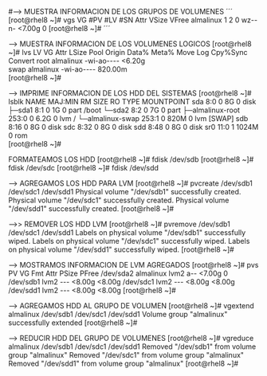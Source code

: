 #--> MUESTRA INFORMACION DE LOS GRUPOS DE VOLUMENES
´´´
[root@rhel8 ~]# vgs
  VG        #PV #LV #SN Attr   VSize  VFree
  almalinux   1   2   0 wz--n- <7.00g    0 
[root@rhel8 ~]#
´´´

--> MUESTRA INFORMACION DE LOS VOLUMENES LOGICOS
[root@rhel8 ~]# lvs
  LV   VG        Attr       LSize   Pool Origin Data%  Meta%  Move Log Cpy%Sync Convert
  root almalinux -wi-ao----  <6.20g                                                    
  swap almalinux -wi-ao---- 820.00m                                                    
[root@rhel8 ~]#

--> IMPRIME INFORMACION DE LOS HDD DEL SISTEMAS
[root@rhel8 ~]# lsblk
NAME               MAJ:MIN RM  SIZE RO TYPE MOUNTPOINT
sda                  8:0    0    8G  0 disk 
├─sda1               8:1    0    1G  0 part /boot
└─sda2               8:2    0    7G  0 part 
  ├─almalinux-root 253:0    0  6.2G  0 lvm  /
  └─almalinux-swap 253:1    0  820M  0 lvm  [SWAP]
sdb                  8:16   0    8G  0 disk 
sdc                  8:32   0    8G  0 disk 
sdd                  8:48   0    8G  0 disk 
sr0                 11:0    1 1024M  0 rom  
[root@rhel8 ~]# 


FORMATEAMOS LOS HDD
[root@rhel8 ~]# fdisk /dev/sdb
[root@rhel8 ~]# fdisk /dev/sdc
[root@rhel8 ~]# fdisk /dev/sdd

--> AGREGAMOS LOS HDD PARA LVM
[root@rhel8 ~]# pvcreate /dev/sdb1 /dev/sdc1 /dev/sdd1
  Physical volume "/dev/sdb1" successfully created.
  Physical volume "/dev/sdc1" successfully created.
  Physical volume "/dev/sdd1" successfully created.
[root@rhel8 ~]# 

-->> REMOVER LOS HDD LVM
[root@rhel8 ~]# pvremove /dev/sdb1 /dev/sdc1 /dev/sdd1
  Labels on physical volume "/dev/sdb1" successfully wiped.
  Labels on physical volume "/dev/sdc1" successfully wiped.
  Labels on physical volume "/dev/sdd1" successfully wiped.
[root@rhel8 ~]# 


--> MOSTRAMOS INFORMACION DE LVM AGREGADOS
[root@rhel8 ~]# pvs
  PV         VG        Fmt  Attr PSize  PFree 
  /dev/sda2  almalinux lvm2 a--  <7.00g     0 
  /dev/sdb1            lvm2 ---  <8.00g <8.00g
  /dev/sdc1            lvm2 ---  <8.00g <8.00g
  /dev/sdd1            lvm2 ---  <8.00g <8.00g
[root@rhel8 ~]# 

--> AGREGAMOS HDD AL GRUPO DE VOLUMEN
[root@rhel8 ~]# vgextend almalinux /dev/sdb1 /dev/sdc1 /dev/sdd1
  Volume group "almalinux" successfully extended
[root@rhel8 ~]# 

--> REDUCIR HDD DEL GRUPO DE VOLUMENES
[root@rhel8 ~]# vgreduce almalinux /dev/sdb1 /dev/sdc1 /dev/sdd1
  Removed "/dev/sdb1" from volume group "almalinux"
  Removed "/dev/sdc1" from volume group "almalinux"
  Removed "/dev/sdd1" from volume group "almalinux"
[root@rhel8 ~]# 





